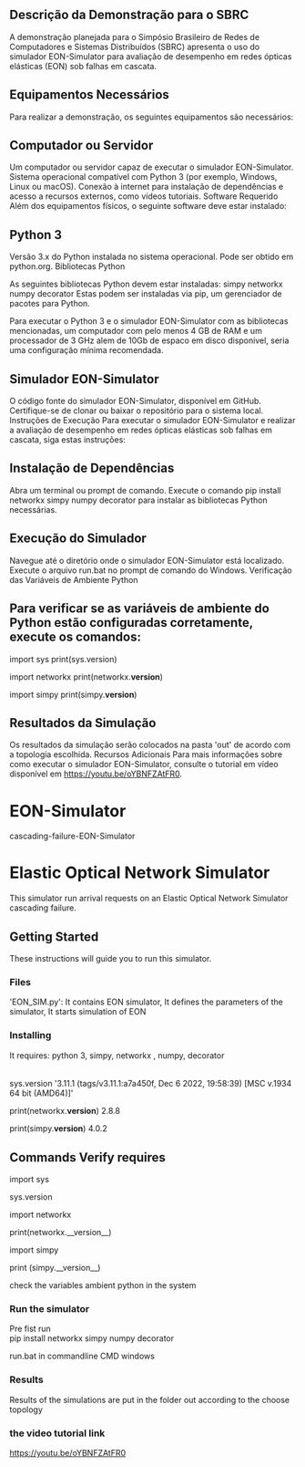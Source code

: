 ## Descrição da Demonstração para o SBRC
A demonstração planejada para o Simpósio Brasileiro de Redes de Computadores e Sistemas Distribuídos (SBRC) apresenta o uso do simulador EON-Simulator para avaliação de desempenho em redes ópticas elásticas (EON) sob falhas em cascata.

## Equipamentos Necessários
Para realizar a demonstração, os seguintes equipamentos são necessários:

## Computador ou Servidor
Um computador ou servidor capaz de executar o simulador EON-Simulator.
Sistema operacional compatível com Python 3 (por exemplo, Windows, Linux ou macOS).
Conexão à internet para instalação de dependências e acesso a recursos externos, como vídeos tutoriais.
Software Requerido
Além dos equipamentos físicos, o seguinte software deve estar instalado:

## Python 3

Versão 3.x do Python instalada no sistema operacional.
Pode ser obtido em python.org.
Bibliotecas Python

As seguintes bibliotecas Python devem estar instaladas:
simpy
networkx
numpy
decorator
Estas podem ser instaladas via pip, um gerenciador de pacotes para Python.

Para executar o Python 3 e o simulador EON-Simulator com as bibliotecas mencionadas, um computador com pelo menos 4 GB de RAM e um processador de 3 GHz alem de 10Gb de espaco em disco disponivel, seria uma configuração mínima recomendada. 


## Simulador EON-Simulator

O código fonte do simulador EON-Simulator, disponível em GitHub.
Certifique-se de clonar ou baixar o repositório para o sistema local.
Instruções de Execução
Para executar o simulador EON-Simulator e realizar a avaliação de desempenho em redes ópticas elásticas sob falhas em cascata, siga estas instruções:

## Instalação de Dependências

Abra um terminal ou prompt de comando.
Execute o comando pip install networkx simpy numpy decorator para instalar as bibliotecas Python necessárias.

## Execução do Simulador

Navegue até o diretório onde o simulador EON-Simulator está localizado.
Execute o arquivo run.bat no prompt de comando do Windows.
Verificação das Variáveis de Ambiente Python

## Para verificar se as variáveis de ambiente do Python estão configuradas corretamente, execute os comandos:

import sys
print(sys.version)

import networkx
print(networkx.__version__)

import simpy
print(simpy.__version__)


## Resultados da Simulação

Os resultados da simulação serão colocados na pasta 'out' de acordo com a topologia escolhida.
Recursos Adicionais
Para mais informações sobre como executar o simulador EON-Simulator, consulte o tutorial em vídeo disponível em https://youtu.be/oYBNFZAtFR0.


# EON-Simulator
cascading-failure-EON-Simulator

# Elastic Optical Network Simulator

This simulator run arrival requests on an Elastic Optical Network Simulator cascading failure.

## Getting Started

These instructions will guide you to run this simulator.

### Files

'EON_SIM.py': It contains EON simulator, It defines the parameters of the simulator, It starts simulation of EON

### Installing

It requires: python 3, simpy, networkx , numpy, decorator

######

 sys.version
'3.11.1 (tags/v3.11.1:a7a450f, Dec  6 2022, 19:58:39) [MSC v.1934 64 bit (AMD64)]'

 print(networkx.__version__)
2.8.8

print(simpy.__version__)
4.0.2



## Commands Verify requires

import sys

sys.version

import networkx

print(networkx.\_\_version\_\_)

import simpy

print (simpy.\_\_version\_\_)

check the variables ambient python in the system

### Run the simulator

Pre fist run  
pip install networkx simpy numpy decorator


run.bat in commandline CMD windows

### Results

Results of the simulations are put in the folder out according to the choose topology

###  the video tutorial link

https://youtu.be/oYBNFZAtFR0

